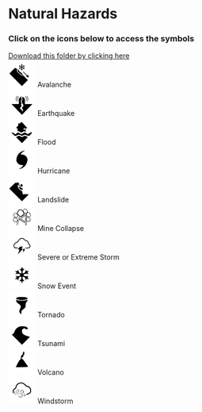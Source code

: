 # Natural Hazards<br>
### Click on the icons below to access the symbols<br>
<a href='https://minhaskamal.github.io/DownGit/#/home?url=https://github.com/NAPSG/DHS-Symbol-Server/tree/main/dhs-symbol/assets/icons/Natural Hazards/Natural Hazards'>Download this folder by clicking here</a><br><a href='https://github.com/NAPSG/DHS-Symbol-Server/raw/main/dhs-symbol/assets/icons/Natural%20Hazards/Natural%20Hazards/icon-IAA.svg'><img src='icon-IAA.svg' width='55'></a> Avalanche<br><a href='https://github.com/NAPSG/DHS-Symbol-Server/raw/main/dhs-symbol/assets/icons/Natural%20Hazards/Natural%20Hazards/icon-IAB.svg'><img src='icon-IAB.svg' width='55'></a> Earthquake<br><a href='https://github.com/NAPSG/DHS-Symbol-Server/raw/main/dhs-symbol/assets/icons/Natural%20Hazards/Natural%20Hazards/icon-IAC.svg'><img src='icon-IAC.svg' width='55'></a> Flood<br><a href='https://github.com/NAPSG/DHS-Symbol-Server/raw/main/dhs-symbol/assets/icons/Natural%20Hazards/Natural%20Hazards/icon-IAD.svg'><img src='icon-IAD.svg' width='55'></a> Hurricane<br><a href='https://github.com/NAPSG/DHS-Symbol-Server/raw/main/dhs-symbol/assets/icons/Natural%20Hazards/Natural%20Hazards/icon-IAE.svg'><img src='icon-IAE.svg' width='55'></a> Landslide<br><a href='https://github.com/NAPSG/DHS-Symbol-Server/raw/main/dhs-symbol/assets/icons/Natural%20Hazards/Natural%20Hazards/icon-IAF.svg'><img src='icon-IAF.svg' width='55'></a> Mine Collapse<br><a href='https://github.com/NAPSG/DHS-Symbol-Server/raw/main/dhs-symbol/assets/icons/Natural%20Hazards/Natural%20Hazards/icon-IAG.svg'><img src='icon-IAG.svg' width='55'></a> Severe or Extreme Storm<br><a href='https://github.com/NAPSG/DHS-Symbol-Server/raw/main/dhs-symbol/assets/icons/Natural%20Hazards/Natural%20Hazards/icon-IAH.svg'><img src='icon-IAH.svg' width='55'></a> Snow Event<br><a href='https://github.com/NAPSG/DHS-Symbol-Server/raw/main/dhs-symbol/assets/icons/Natural%20Hazards/Natural%20Hazards/icon-IAI.svg'><img src='icon-IAI.svg' width='55'></a> Tornado<br><a href='https://github.com/NAPSG/DHS-Symbol-Server/raw/main/dhs-symbol/assets/icons/Natural%20Hazards/Natural%20Hazards/icon-IAJ.svg'><img src='icon-IAJ.svg' width='55'></a> Tsunami<br><a href='https://github.com/NAPSG/DHS-Symbol-Server/raw/main/dhs-symbol/assets/icons/Natural%20Hazards/Natural%20Hazards/icon-IAK.svg'><img src='icon-IAK.svg' width='55'></a> Volcano<br><a href='https://github.com/NAPSG/DHS-Symbol-Server/raw/main/dhs-symbol/assets/icons/Natural%20Hazards/Natural%20Hazards/icon-IAL.svg'><img src='icon-IAL.svg' width='55'></a> Windstorm<br>
